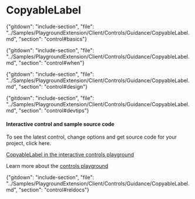 ﻿# CopyableLabel

{"gitdown": "include-section", "file": "../Samples/PlaygroundExtension/Client/Controls/Guidance/CopyableLabel.md", "section": "control#basics"}

<!-- TODO get an IMAGE to embed here -->

<!-- TODO get an SAMPLE CODE to embed here -->

{"gitdown": "include-section", "file": "../Samples/PlaygroundExtension/Client/Controls/Guidance/CopyableLabel.md", "section": "control#when"}

{"gitdown": "include-section", "file": "../Samples/PlaygroundExtension/Client/Controls/Guidance/CopyableLabel.md", "section": "control#design"}

{"gitdown": "include-section", "file": "../Samples/PlaygroundExtension/Client/Controls/Guidance/CopyableLabel.md", "section": "control#devtips"}

#### Interactive control and sample source code
To see the latest control, change options and get source code for your project, click here.

<a href="https://ms.portal.azure.com/?Microsoft_Azure_Playground=true#blade/Microsoft_Azure_Playground/ControlsIndexBlade/CopyableLabel_create_Playground" target="_blank">CopyableLabel in the interactive controls playground</a>

Learn more about the [controls playground](./top-extensions-controls-playground.md)

{"gitdown": "include-section", "file": "../Samples/PlaygroundExtension/Client/Controls/Guidance/CopyableLabel.md", "section": "control#reldocs"}
